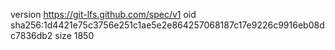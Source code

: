 version https://git-lfs.github.com/spec/v1
oid sha256:1d4421e75c3756e251c1ae5e2e864257068187c17e9226c9916eb08dc7836db2
size 1850
